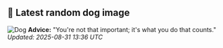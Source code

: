 ## 🐶 Latest random dog image
![Dog](https://images.dog.ceo/breeds/schnauzer-miniature/n02097047_1553.jpg)
**Advice:** "You're not that important; it's what you do that counts."
*Updated: 2025-08-31 13:36 UTC*

